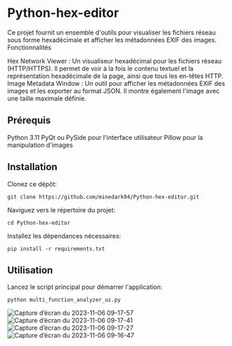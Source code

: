 # Python-hex-editor

Ce projet fournit un ensemble d'outils pour visualiser les fichiers réseau sous forme hexadécimale et afficher les métadonnées EXIF des images.
Fonctionnalités

Hex Network Viewer : Un visualiseur hexadécimal pour les fichiers réseau (HTTP/HTTPS). Il permet de voir à la fois le contenu textuel et la représentation hexadécimale de la page, ainsi que tous les en-têtes HTTP.
Image Metadata Window : Un outil pour afficher les métadonnées EXIF des images et les exporter au format JSON. Il montre également l'image avec une taille maximale définie.

## Prérequis

Python 3.11
PyQt ou PySide pour l'interface utilisateur
Pillow pour la manipulation d'images

## Installation

Clonez ce dépôt:

    git clone https://github.com/minedark94/Python-hex-editor.git

Naviguez vers le répertoire du projet:

    cd Python-hex-editor

Installez les dépendances nécessaires:

    pip install -r requirements.txt

## Utilisation

Lancez le script principal pour démarrer l'application:

    python multi_function_analyzer_ui.py



![Capture d’écran du 2023-11-06 09-17-57](https://github.com/minedark94/Python-hex-editor/assets/34186377/881b2d73-8433-45f6-8477-35681b1527e5)
![Capture d’écran du 2023-11-06 09-17-41](https://github.com/minedark94/Python-hex-editor/assets/34186377/5023e8d2-1c6d-4d91-b0ad-4d7bcbe32488)
![Capture d’écran du 2023-11-06 09-17-27](https://github.com/minedark94/Python-hex-editor/assets/34186377/22c46792-0ed4-45aa-ae9e-2da7fbf68276)
![Capture d’écran du 2023-11-06 09-16-47](https://github.com/minedark94/Python-hex-editor/assets/34186377/e165ab3e-1c64-4250-ad43-1f5e9856a1c9)



  
